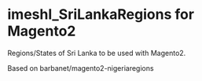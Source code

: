 # imeshl_SriLankaRegions for Magento2

Regions/States of Sri Lanka to be used with Magento2.

Based on barbanet/magento2-nigeriaregions
